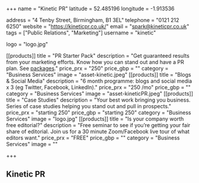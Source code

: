 +++
name = "Kinetic PR"
latitude = 52.485196
longitude =  -1.913536

address = "4 Tenby Street, Birmingham, B1 3EL"
telephone = "0121 212 6250"
website = "https://kineticpr.co.uk/"
email = "spark@kineticpr.co.uk"
tags = ["Public Relations", "Marketing"]
username = "kinetic"

logo = "logo.jpg"

[[products]]
  title = "PR Starter Pack"
  description = "Get guaranteed results from your marketing efforts. Know how you can stand out and have a PR plan. See [packages](https://kineticpr.co.uk/packages/kickstarter/)."
  price_prx = "250"
  price_gbp = ""
  category = "Business Services"
  image = "asset-kinetic.jpeg"
[[products]]
  title = "Blogs & Social Media"
  description = "6 month programme: blogs and social media x 3 (eg Twitter, Facebook, LinkedIn)."
  price_prx = "250 /mo"
  price_gbp = ""
  category = "Business Services"
  image = "asset-kineticPR.jpeg"
[[products]]
  title = "Case Studies"
  description = "Your best work bringing you business. Series of case studies helping you stand out and pull in prospects."
  price_prx = "starting 250"
  price_gbp = "starting 250"
  category = "Business Services"
  image = "logo.jpg"
[[products]]
  title = "Is your company worth free editorial?"
  description = "Free seminar to see if you’re getting your fair share of editorial. Join us for a 30 minute Zoom/Facebook live tour of what editors want."
  price_prx = "FREE"
  price_gbp = ""
  category = "Business Services"
  image = ""


+++

## Kinetic PR
